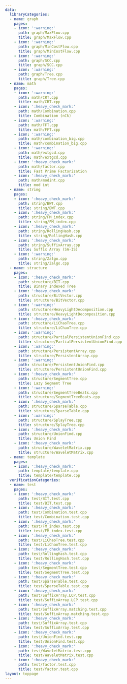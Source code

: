 ```yaml
---
data:
  libraryCategories:
  - name: graph
    pages:
    - icon: ':warning:'
      path: graph/MaxFlow.cpp
      title: graph/MaxFlow.cpp
    - icon: ':warning:'
      path: graph/MinCostFlow.cpp
      title: graph/MinCostFlow.cpp
    - icon: ':warning:'
      path: graph/SCC.cpp
      title: graph/SCC.cpp
    - icon: ':warning:'
      path: graph/Tree.cpp
      title: graph/Tree.cpp
  - name: math
    pages:
    - icon: ':warning:'
      path: math/CRT.cpp
      title: math/CRT.cpp
    - icon: ':heavy_check_mark:'
      path: math/Combination.cpp
      title: Combination (nCk)
    - icon: ':warning:'
      path: math/FFT.cpp
      title: math/FFT.cpp
    - icon: ':warning:'
      path: math/combination_big.cpp
      title: math/combination_big.cpp
    - icon: ':warning:'
      path: math/extgcd.cpp
      title: math/extgcd.cpp
    - icon: ':heavy_check_mark:'
      path: math/factor.cpp
      title: Fast Prime Factorization
    - icon: ':heavy_check_mark:'
      path: math/modint.cpp
      title: mod int
  - name: string
    pages:
    - icon: ':heavy_check_mark:'
      path: string/BWT.cpp
      title: string/BWT.cpp
    - icon: ':heavy_check_mark:'
      path: string/FM_index.cpp
      title: string/FM_index.cpp
    - icon: ':heavy_check_mark:'
      path: string/RollingHash.cpp
      title: string/RollingHash.cpp
    - icon: ':heavy_check_mark:'
      path: string/SuffixArray.cpp
      title: Suffix Array (SA-IS)
    - icon: ':warning:'
      path: string/Zalgo.cpp
      title: string/Zalgo.cpp
  - name: structure
    pages:
    - icon: ':heavy_check_mark:'
      path: structure/BIT.cpp
      title: Binary Indexed Tree
    - icon: ':heavy_check_mark:'
      path: structure/BitVector.cpp
      title: structure/BitVector.cpp
    - icon: ':warning:'
      path: structure/HeavyLightDecomposition.cpp
      title: structure/HeavyLightDecomposition.cpp
    - icon: ':heavy_check_mark:'
      path: structure/LiChaoTree.cpp
      title: structure/LiChaoTree.cpp
    - icon: ':warning:'
      path: structure/PartialPersistentUnionFind.cpp
      title: structure/PartialPersistentUnionFind.cpp
    - icon: ':warning:'
      path: structure/PersistentArray.cpp
      title: structure/PersistentArray.cpp
    - icon: ':warning:'
      path: structure/PersistentUnionFind.cpp
      title: structure/PersistentUnionFind.cpp
    - icon: ':heavy_check_mark:'
      path: structure/SegmentTree.cpp
      title: Lazy Segment Tree
    - icon: ':warning:'
      path: structure/SegmentTreeBeats.cpp
      title: structure/SegmentTreeBeats.cpp
    - icon: ':heavy_check_mark:'
      path: structure/SparseTable.cpp
      title: structure/SparseTable.cpp
    - icon: ':warning:'
      path: structure/SplayTree.cpp
      title: structure/SplayTree.cpp
    - icon: ':heavy_check_mark:'
      path: structure/UnionFind.cpp
      title: Union Find
    - icon: ':heavy_check_mark:'
      path: structure/WaveletMatrix.cpp
      title: structure/WaveletMatrix.cpp
  - name: template
    pages:
    - icon: ':heavy_check_mark:'
      path: template/template.cpp
      title: template/template.cpp
  verificationCategories:
  - name: test
    pages:
    - icon: ':heavy_check_mark:'
      path: test/BIT.test.cpp
      title: test/BIT.test.cpp
    - icon: ':heavy_check_mark:'
      path: test/Combination.test.cpp
      title: test/Combination.test.cpp
    - icon: ':heavy_check_mark:'
      path: test/FM_index.test.cpp
      title: test/FM_index.test.cpp
    - icon: ':heavy_check_mark:'
      path: test/LiChaoTree.test.cpp
      title: test/LiChaoTree.test.cpp
    - icon: ':heavy_check_mark:'
      path: test/RollingHash.test.cpp
      title: test/RollingHash.test.cpp
    - icon: ':heavy_check_mark:'
      path: test/SegmentTree.test.cpp
      title: test/SegmentTree.test.cpp
    - icon: ':heavy_check_mark:'
      path: test/SparseTable.test.cpp
      title: test/SparseTable.test.cpp
    - icon: ':heavy_check_mark:'
      path: test/SuffixArray.LCP.test.cpp
      title: test/SuffixArray.LCP.test.cpp
    - icon: ':heavy_check_mark:'
      path: test/SuffixArray.matching.test.cpp
      title: test/SuffixArray.matching.test.cpp
    - icon: ':heavy_check_mark:'
      path: test/SuffixArray.test.cpp
      title: test/SuffixArray.test.cpp
    - icon: ':heavy_check_mark:'
      path: test/UnionFind.test.cpp
      title: test/UnionFind.test.cpp
    - icon: ':heavy_check_mark:'
      path: test/WaveletMatrix.test.cpp
      title: test/WaveletMatrix.test.cpp
    - icon: ':heavy_check_mark:'
      path: test/factor.test.cpp
      title: test/factor.test.cpp
layout: toppage
---
```

